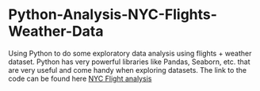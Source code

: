 # Python-Analysis-NYC-Flights-Weather-Data

Using Python to do some exploratory data analysis using flights + weather dataset. Python has very powerful libraries like Pandas, Seaborn, etc. that are very useful and come handy when exploring datasets. The link to the code can be found here [NYC Flight analysis](https://github.com/thakremanas/Python-Analysis-NYC-Flights-Weather-Data/blob/master/Thakre_Manas_PS1.ipynb)


